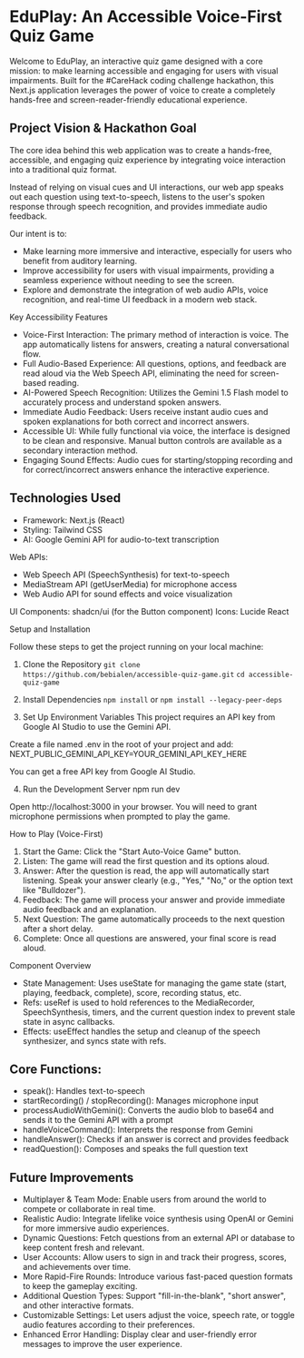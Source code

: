 # EduPlay: An Accessible Voice-First Quiz Game

Welcome to EduPlay, an interactive quiz game designed with a core mission: to make learning accessible and engaging for users with visual impairments. Built for the #CareHack coding challenge hackathon, this Next.js application leverages the power of voice to create a completely hands-free and screen-reader-friendly educational experience.

## Project Vision & Hackathon Goal

The core idea behind this web application was to create a hands-free, accessible, and engaging quiz experience by integrating voice interaction into a traditional quiz format.

Instead of relying on visual cues and UI interactions, our web app speaks out each question using text-to-speech, listens to the user's spoken response through speech recognition, and provides immediate audio feedback.

Our intent is to:

- Make learning more immersive and interactive, especially for users who benefit from auditory learning.
- Improve accessibility for users with visual impairments, providing a seamless experience without needing to see the screen.
- Explore and demonstrate the integration of web audio APIs, voice recognition, and real-time UI feedback in a modern web stack.

Key Accessibility Features

- Voice-First Interaction: The primary method of interaction is voice. The app automatically listens for answers, creating a natural conversational flow.
- Full Audio-Based Experience: All questions, options, and feedback are read aloud via the Web Speech API, eliminating the need for screen-based reading.
- AI-Powered Speech Recognition: Utilizes the Gemini 1.5 Flash model to accurately process and understand spoken answers.
- Immediate Audio Feedback: Users receive instant audio cues and spoken explanations for both correct and incorrect answers.
- Accessible UI: While fully functional via voice, the interface is designed to be clean and responsive. Manual button controls are available as a secondary interaction method.
- Engaging Sound Effects: Audio cues for starting/stopping recording and for correct/incorrect answers enhance the interactive experience.

## Technologies Used

- Framework: Next.js (React)
- Styling: Tailwind CSS
- AI: Google Gemini API for audio-to-text transcription

Web APIs:
- Web Speech API (SpeechSynthesis) for text-to-speech
- MediaStream API (getUserMedia) for microphone access
- Web Audio API for sound effects and voice visualization

UI Components: shadcn/ui (for the Button component)
Icons: Lucide React

Setup and Installation

Follow these steps to get the project running on your local machine:

1. Clone the Repository
`git clone https://github.com/bebialen/accessible-quiz-game.git`
`cd accessible-quiz-game`

2. Install Dependencies
`npm install`
or
`npm install --legacy-peer-deps`

3. Set Up Environment Variables
This project requires an API key from Google AI Studio to use the Gemini API.

Create a file named .env in the root of your project and add:
NEXT_PUBLIC_GEMINI_API_KEY=YOUR_GEMINI_API_KEY_HERE

You can get a free API key from Google AI Studio.

4. Run the Development Server
npm run dev

Open http://localhost:3000 in your browser. You will need to grant microphone permissions when prompted to play the game.

How to Play (Voice-First)

1. Start the Game: Click the "Start Auto-Voice Game" button.
2. Listen: The game will read the first question and its options aloud.
3. Answer: After the question is read, the app will automatically start listening. Speak your answer clearly (e.g., "Yes," "No," or the option text like "Bulldozer").
4. Feedback: The game will process your answer and provide immediate audio feedback and an explanation.
5. Next Question: The game automatically proceeds to the next question after a short delay.
6. Complete: Once all questions are answered, your final score is read aloud.

Component Overview

- State Management: Uses useState for managing the game state (start, playing, feedback, complete), score, recording status, etc.
- Refs: useRef is used to hold references to the MediaRecorder, SpeechSynthesis, timers, and the current question index to prevent stale state in async callbacks.
- Effects: useEffect handles the setup and cleanup of the speech synthesizer, and syncs state with refs.

## Core Functions:

- speak(): Handles text-to-speech
- startRecording() / stopRecording(): Manages microphone input
- processAudioWithGemini(): Converts the audio blob to base64 and sends it to the Gemini API with a prompt
- handleVoiceCommand(): Interprets the response from Gemini
- handleAnswer(): Checks if an answer is correct and provides feedback
- readQuestion(): Composes and speaks the full question text

## Future Improvements

- Multiplayer & Team Mode: Enable users from around the world to compete or collaborate in real time.
- Realistic Audio: Integrate lifelike voice synthesis using OpenAI or Gemini for more immersive audio experiences.
- Dynamic Questions: Fetch questions from an external API or database to keep content fresh and relevant.
- User Accounts: Allow users to sign in and track their progress, scores, and achievements over time.
- More Rapid-Fire Rounds: Introduce various fast-paced question formats to keep the gameplay exciting.
- Additional Question Types: Support "fill-in-the-blank", "short answer", and other interactive formats.
- Customizable Settings: Let users adjust the voice, speech rate, or toggle audio features according to their preferences.
- Enhanced Error Handling: Display clear and user-friendly error messages to improve the user experience.
